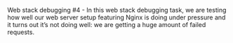 Web stack debugging #4 - In this web stack debugging task, we are testing how well our web server setup featuring Nginx is doing under pressure and it turns out it’s not doing well: we are getting a huge amount of failed requests.
